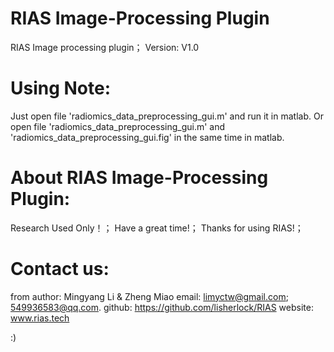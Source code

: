 # RIAS Image-Processing Plugin
RIAS Image processing plugin；
Version: V1.0

# Using Note:
Just open file 'radiomics_data_preprocessing_gui.m' and run it in matlab.
Or open file 'radiomics_data_preprocessing_gui.m' and 'radiomics_data_preprocessing_gui.fig' in the same time in matlab.

# About RIAS Image-Processing Plugin:
Research Used Only！；
Have a great time!；
Thanks for using RIAS!；

# Contact us:
from author: Mingyang Li  &  Zheng Miao
email: limyctw@gmail.com;  549936583@qq.com.
github: https://github.com/lisherlock/RIAS
website: www.rias.tech

:)
